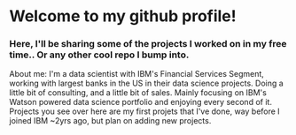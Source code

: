 # Welcome to my github profile!
### Here, I'll be sharing some of the projects I worked on in my free time.. Or any other cool repo I bump into.
About me: I'm a data scientist with IBM's Financial Services Segment, working with largest banks in the US in their data science projects. Doing a little bit of consulting, and a little bit of sales. Mainly focusing on IBM's Watson powered data science portfolio and enjoying every second of it.
Projects you see over here are my first projets that I've done, way before I joined IBM ~2yrs ago, but plan on adding new projects.

<!--
**yucedincer/yucedincer** is a ✨ _special_ ✨ repository because its `README.md` (this file) appears on your GitHub profile.

Here are some ideas to get you started:

- 🔭 I’m currently working on ...
- 🌱 I’m currently learning ...
- 👯 I’m looking to collaborate on ...
- 🤔 I’m looking for help with ...
- 💬 Ask me about ...
- 📫 How to reach me: ...
- 😄 Pronouns: ...
- ⚡ Fun fact: ...
-->
